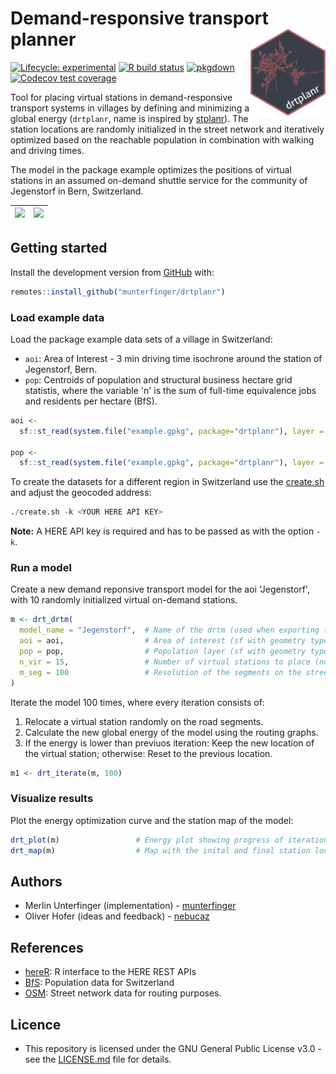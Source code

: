 # Demand-responsive transport planner <img src="man/figures/logo.svg" align="right" alt="" width="120" />
<!-- badges: start -->
[![Lifecycle: experimental](https://img.shields.io/badge/lifecycle-experimental-orange.svg)](https://www.tidyverse.org/lifecycle/#experimental)
[![R build status](https://github.com/munterfinger/drtplanr/workflows/R-CMD-check/badge.svg)](https://github.com/munterfinger/drtplanr/actions)
[![pkgdown](https://github.com/munterfinger/drtplanr/workflows/pkgdown/badge.svg)](https://github.com/munterfinger/drtplanr/actions)
[![Codecov test coverage](https://codecov.io/gh/munterfinger/drtplanr/branch/master/graph/badge.svg)](https://codecov.io/gh/munterfinger/drtplanr?branch=master)
<!-- badges: end -->

Tool for placing virtual stations in demand-responsive transport systems in villages by defining and minimizing a global energy (`drtplanr`, name is inspired by [stplanr](https://github.com/ropensci/stplanr)). The station locations are randomly initialized in the street network and iteratively optimized based on the reachable population in combination with walking and driving times.

The model in the package example optimizes the positions of virtual stations in an assumed on-demand shuttle service for the community of Jegenstorf in Bern, Switzerland.

|![](https://raw.githubusercontent.com/munterfinger/drtplanr/master/docs/Jegenstorf_i1000_energy_plot.png)|![](https://raw.githubusercontent.com/munterfinger/drtplanr/master/docs/Jegenstorf_i1000_station_map.png)|
|---|---|

## Getting started
Install the development version from [GitHub](https://github.com/munterfinger/drtplanr/) with:

``` r
remotes::install_github("munterfinger/drtplanr")
```

### Load example data
Load the package example data sets of a village in Switzerland:

* `aoi`: Area of Interest - 3 min driving time isochrone around the station of Jegenstorf, Bern.
* `pop`: Centroids of population and structural business hectare grid statistis, where the variable 'n' is the sum of full-time equivalence jobs and residents per hectare (BfS).

``` r
aoi <-
  sf::st_read(system.file("example.gpkg", package="drtplanr"), layer = "aoi")

pop <-
  sf::st_read(system.file("example.gpkg", package="drtplanr"), layer = "pop")
```

To create the datasets for a different region in Switzerland use the
[create.sh](https://github.com/munterfinger/drtplanr/blob/master/data-raw/create.sh)
and adjust the geocoded address:
``` r
./create.sh -k <YOUR HERE API KEY>
```
**Note:** A HERE API key is required and has to be passed as with the option `-k`.

### Run a model
Create a new demand reponsive transport model for the aoi 'Jegenstorf', with 10 randomly initialized virtual on-demand stations.
``` r
m <- drt_drtm(
  model_name = "Jegenstorf",  # Name of the drtm (used when exporting the model)
  aoi = aoi,                  # Area of interest (sf with geometry type POLYGON)
  pop = pop,                  # Population layer (sf with geometry type POINT)
  n_vir = 15,                 # Number of virtual stations to place (numeric)
  m_seg = 100                 # Resolution of the segments on the street network
)
```

Iterate the model 100 times, where every iteration consists of:

1. Relocate a virtual station randomly on the road segments.
2. Calculate the new global energy of the model using the routing graphs.
3. If the energy is lower than previuos iteration: Keep the new location of the virtual station; otherwise: Reset to the previous location.

``` r
m1 <- drt_iterate(m, 100)
```

### Visualize results
Plot the energy optimization curve and the station map of the model: 
``` r
drt_plot(m)                 # Energy plot showing progress of iterations
drt_map(m)                  # Map with the inital and final station locations
```

## Authors
* Merlin Unterfinger (implementation) - [munterfinger](https://github.com/munterfinger)
* Oliver Hofer (ideas and feedback) - [nebucaz](https://github.com/nebucaz)

## References
* [hereR](https://github.com/munterfinger/hereR): R interface to the HERE REST APIs
* [BfS](https://www.bfs.admin.ch/): Population data for Switzerland
* [OSM](https://www.openstreetmap.org/): Street network data for routing purposes.

## Licence
* This repository is licensed under the GNU General Public License v3.0 - see the [LICENSE.md](LICENSE.md) file for details.
